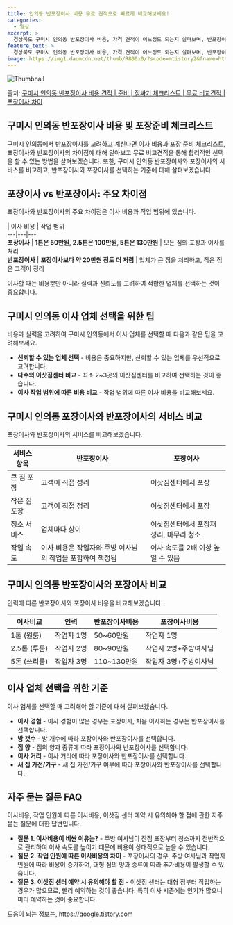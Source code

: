```yaml
---
title: 인의동 반포장이사 비용 무료 견적으로 빠르게 비교해보세요!
categories:
  - 일상
excerpt: >
  경상북도 구미시 인의동 반포장이사 비용, 가격 견적이 어느정도 되는지 살펴보며, 반포장이사를 준비함에 있어 짐싸기 준비 체크리스트가 무엇인지 보겠습니다. 마지막으로 포장이사와 차이점을 통해 무료 비교견적으로 어떤 것이 더 합리적인 선택인지 공유 드립니다.구미시 인의동 포장이사 견적 샘플 보기 👈 클릭구미시 인의동 포장이사 가격 살펴보기 👈 클릭구미시 인의동 반포장이사 평균 이사 비용평수구미시 인의동 평균 이사 비용원룸 이사9평 이하 (1톤)30만원~투룸/쓰리룸 이사16평 ~ 20평 (2.5톤)80만원~쓰리룸 이사21평 (5톤) ~110만원~우리집 무료 이사견적 받기 👈 클릭포장 vs 반포장: 주요 차이점이사 비용과 작업 범위에서의 차이포장이사: 1톤은 50만원, 2.5톤은 100만원, 5톤은 130..
feature_text: >
  경상북도 구미시 인의동 반포장이사 비용, 가격 견적이 어느정도 되는지 살펴보며, 반포장이사를 준비함에 있어 짐싸기 준비 체크리스트가 무엇인지 보겠습니다. 마지막으로 포장이사와 차이점을 통해 무료 비교견적으로 어떤 것이 더 합리적인 선택인지 공유 드립니다.구미시 인의동 포장이사 견적 샘플 보기 👈 클릭구미시 인의동 포장이사 가격 살펴보기 👈 클릭구미시 인의동 반포장이사 평균 이사 비용평수구미시 인의동 평균 이사 비용원룸 이사9평 이하 (1톤)30만원~투룸/쓰리룸 이사16평 ~ 20평 (2.5톤)80만원~쓰리룸 이사21평 (5톤) ~110만원~우리집 무료 이사견적 받기 👈 클릭포장 vs 반포장: 주요 차이점이사 비용과 작업 범위에서의 차이포장이사: 1톤은 50만원, 2.5톤은 100만원, 5톤은 130..
image: https://img1.daumcdn.net/thumb/R800x0/?scode=mtistory2&fname=https%3A%2F%2Fblog.kakaocdn.net%2Fdn%2F6Q530%2FbtsHcruOGjc%2FiacsCyuoI98WTa4yRUYaG1%2Fimg.webp
---
```


![Thumbnail](https://img1.daumcdn.net/thumb/R800x0/?scode=mtistory2&fname=https%3A%2F%2Fblog.kakaocdn.net%2Fdn%2F6Q530%2FbtsHcruOGjc%2FiacsCyuoI98WTa4yRUYaG1%2Fimg.webp)

<p>출처: <a href="https://qoogle.tistory.com/9431" rel="dofollow">구미시 인의동 반포장이사 비용 견적 | 준비 | 짐싸기 체크리스트 | 무료 비교견적 | 포장이사 차이</a> </p>

## 구미시 인의동 반포장이사 비용 및 포장준비 체크리스트

구미시 인의동에서 반포장이사를 고려하고 계신다면 이사 비용과 포장 준비 체크리스트, 포장이사와 반포장이사의 차이점에 대해 알아보고 무료
비교견적을 통해 합리적인 선택을 할 수 있는 방법을 살펴보겠습니다. 또한, 구미시 인의동 반포장이사와 포장이사의 서비스를 비교하고,
반포장이사와 포장이사를 선택하는 기준에 대해 살펴보겠습니다.

## 포장이사 vs 반포장이사: 주요 차이점

포장이사와 반포장이사의 주요 차이점은 이사 비용과 작업 범위에 있습니다.

| 이사 비용 | 작업 범위  
---|---|---  
**포장이사** | **1톤은 50만원, 2.5톤은 100만원, 5톤은 130만원** | 모든 짐의 포장과 이사를 처리  
**반포장이사** | **포장이사보다 약 20만원 정도 더 저렴** | 업체가 큰 짐을 처리하고, 작은 짐은 고객이 정리  
  
이사할 때는 비용뿐만 아니라 실력과 신뢰도를 고려하여 적합한 업체를 선택하는 것이 중요합니다.

## 구미시 인의동 이사 업체 선택을 위한 팁

비용과 실력을 고려하여 구미시 인의동에서 이사 업체를 선택할 때 다음과 같은 팁을 고려해보세요.

  * **신뢰할 수 있는 업체 선택** \- 비용은 중요하지만, 신뢰할 수 있는 업체를 우선적으로 고려합니다.
  * **다수의 이삿짐센터 비교** \- 최소 2~3곳의 이삿짐센터를 비교하여 선택하는 것이 좋습니다.
  * **이사 작업 범위에 따른 비용 비교** \- 작업 범위에 따른 이사 비용을 비교해보세요.

## 구미시 인의동 포장이사와 반포장이사의 서비스 비교

포장이사와 반포장이사의 서비스를 비교해보겠습니다.

서비스 항목 | **반포장이사** | **포장이사**  
---|---|---  
큰 짐 포장 | 고객이 직접 정리 | 이삿짐센터에서 포장  
작은 짐 포장 | 고객이 직접 정리 | 이삿짐센터에서 포장  
청소 서비스 | 업체마다 상이 | 이삿짐센터에서 포장재 정리, 마무리 청소  
작업 속도 | 이사 비용은 작업자와 주방 여사님의 작업을 포함하여 책정됨 | 이사 속도를 2배 이상 높일 수 있음  
  
## 구미시 인의동 반포장이사와 포장이사 비교

인력에 따른 반포장이사와 포장이사 비용을 비교해보겠습니다.

이사비교 | 인력 | 반포장이사비용 | 포장이사비용  
---|---|---|---  
1톤 (원룸) | 작업자 1명 | 50~60만원 | 작업자 1명 | 30~40만원  
2.5톤 (투룸) | 작업자 2명 | 80~90만원 | 작업자 2명+주방여사님 | 100~110만원  
5톤 (쓰리룸) | 작업자 3명 | 110~130만원 | 작업자 3명+주방여사님 | 130~150만원  
  
## 이사 업체 선택을 위한 기준

이사 업체를 선택할 때 고려해야 할 기준에 대해 살펴보겠습니다.

  * **이사 경험** \- 이사 경험이 많은 경우는 포장이사, 처음 이사하는 경우는 반포장이사를 선택합니다.
  * **방 갯수** \- 방 개수에 따라 포장이사와 반포장이사를 선택합니다.
  * **짐 양** \- 짐의 양과 종류에 따라 포장이사와 반포장이사를 선택합니다.
  * **이사 거리** \- 이사 거리에 따라 포장이사와 반포장이사를 선택합니다.
  * **새 집 가전/가구** \- 새 집 가전/가구 여부에 따라 포장이사와 반포장이사를 선택합니다.

## 자주 묻는 질문 FAQ

이사비용, 작업 인원에 따른 이사비용, 이삿짐 센터 예약 시 유의해야 할 점에 관한 자주 묻는 질문에 대한 답변입니다.

  * **질문 1. 이사비용이 비싼 이유는?** \- 주방 여사님이 잔짐 포장부터 청소까지 전반적으로 관리하여 이사 속도를 높이기 때문에 비용이 상대적으로 높을 수 있습니다.
  * **질문 2. 작업 인원에 따른 이사비용의 차이** \- 포장이사의 경우, 주방 여사님과 작업자 인원에 따라 비용이 증가하며, 대형 짐의 양과 종류에 따라 추가비용이 발생할 수 있습니다.
  * **질문 3. 이삿짐 센터 예약 시 유의해야 할 점** \- 이삿짐 센터는 대형 짐부터 작업하는 경우가 많으므로, 빨리 예약하는 것이 좋습니다. 특히 이사 시즌에는 인기가 많으니 미리 예약하는 것이 중요합니다.

 

도움이 되는 정보는, <a href="https://qoogle.tistory.com" rel="dofollow">https://qoogle.tistory.com</a>


